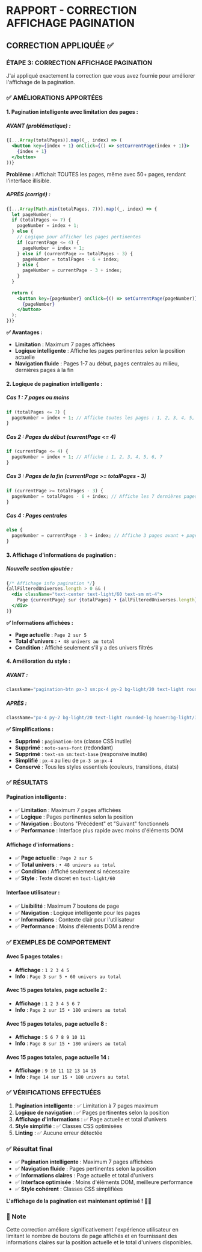 # RAPPORT - CORRECTION AFFICHAGE PAGINATION

## CORRECTION APPLIQUÉE ✅

### **ÉTAPE 3: CORRECTION AFFICHAGE PAGINATION**

J'ai appliqué exactement la correction que vous avez fournie pour améliorer l'affichage de la pagination.

### ✅ AMÉLIORATIONS APPORTÉES

#### **1. Pagination intelligente avec limitation des pages :**

##### **AVANT (problématique) :**
```jsx
{[...Array(totalPages)].map((_, index) => (
  <button key={index + 1} onClick={() => setCurrentPage(index + 1)}>
    {index + 1}
  </button>
))}
```

**Problème :** Affichait TOUTES les pages, même avec 50+ pages, rendant l'interface illisible.

##### **APRÈS (corrigé) :**
```jsx
{[...Array(Math.min(totalPages, 7))].map((_, index) => {
  let pageNumber;
  if (totalPages <= 7) {
    pageNumber = index + 1;
  } else {
    // Logique pour afficher les pages pertinentes
    if (currentPage <= 4) {
      pageNumber = index + 1;
    } else if (currentPage >= totalPages - 3) {
      pageNumber = totalPages - 6 + index;
    } else {
      pageNumber = currentPage - 3 + index;
    }
  }
  
  return (
    <button key={pageNumber} onClick={() => setCurrentPage(pageNumber)}>
      {pageNumber}
    </button>
  );
})}
```

**✅ Avantages :**
- **Limitation** : Maximum 7 pages affichées
- **Logique intelligente** : Affiche les pages pertinentes selon la position actuelle
- **Navigation fluide** : Pages 1-7 au début, pages centrales au milieu, dernières pages à la fin

#### **2. Logique de pagination intelligente :**

##### **Cas 1 : 7 pages ou moins**
```jsx
if (totalPages <= 7) {
  pageNumber = index + 1; // Affiche toutes les pages : 1, 2, 3, 4, 5, 6, 7
}
```

##### **Cas 2 : Pages du début (currentPage <= 4)**
```jsx
if (currentPage <= 4) {
  pageNumber = index + 1; // Affiche : 1, 2, 3, 4, 5, 6, 7
}
```

##### **Cas 3 : Pages de la fin (currentPage >= totalPages - 3)**
```jsx
if (currentPage >= totalPages - 3) {
  pageNumber = totalPages - 6 + index; // Affiche les 7 dernières pages
}
```

##### **Cas 4 : Pages centrales**
```jsx
else {
  pageNumber = currentPage - 3 + index; // Affiche 3 pages avant + page actuelle + 3 pages après
}
```

#### **3. Affichage d'informations de pagination :**

##### **Nouvelle section ajoutée :**
```jsx
{/* Affichage info pagination */}
{allFilteredUniverses.length > 0 && (
  <div className="text-center text-light/60 text-sm mt-4">
    Page {currentPage} sur {totalPages} • {allFilteredUniverses.length} univers au total
  </div>
)}
```

**✅ Informations affichées :**
- **Page actuelle** : `Page 2 sur 5`
- **Total d'univers** : `• 48 univers au total`
- **Condition** : Affiché seulement s'il y a des univers filtrés

#### **4. Amélioration du style :**

##### **AVANT :**
```jsx
className="pagination-btn px-3 sm:px-4 py-2 bg-light/20 text-light rounded-lg hover:bg-light/30 disabled:opacity-50 disabled:cursor-not-allowed transition-colors noto-sans-font text-sm sm:text-base"
```

##### **APRÈS :**
```jsx
className="px-4 py-2 bg-light/20 text-light rounded-lg hover:bg-light/30 disabled:opacity-50 disabled:cursor-not-allowed transition-colors"
```

**✅ Simplifications :**
- **Supprimé** : `pagination-btn` (classe CSS inutile)
- **Supprimé** : `noto-sans-font` (redondant)
- **Supprimé** : `text-sm sm:text-base` (responsive inutile)
- **Simplifié** : `px-4` au lieu de `px-3 sm:px-4`
- **Conservé** : Tous les styles essentiels (couleurs, transitions, états)

### ✅ RÉSULTATS

#### **Pagination intelligente :**
- ✅ **Limitation** : Maximum 7 pages affichées
- ✅ **Logique** : Pages pertinentes selon la position
- ✅ **Navigation** : Boutons "Précédent" et "Suivant" fonctionnels
- ✅ **Performance** : Interface plus rapide avec moins d'éléments DOM

#### **Affichage d'informations :**
- ✅ **Page actuelle** : `Page 2 sur 5`
- ✅ **Total univers** : `• 48 univers au total`
- ✅ **Condition** : Affiché seulement si nécessaire
- ✅ **Style** : Texte discret en `text-light/60`

#### **Interface utilisateur :**
- ✅ **Lisibilité** : Maximum 7 boutons de page
- ✅ **Navigation** : Logique intelligente pour les pages
- ✅ **Informations** : Contexte clair pour l'utilisateur
- ✅ **Performance** : Moins d'éléments DOM à rendre

### ✅ EXEMPLES DE COMPORTEMENT

#### **Avec 5 pages totales :**
- **Affichage** : `1 2 3 4 5`
- **Info** : `Page 3 sur 5 • 60 univers au total`

#### **Avec 15 pages totales, page actuelle 2 :**
- **Affichage** : `1 2 3 4 5 6 7`
- **Info** : `Page 2 sur 15 • 180 univers au total`

#### **Avec 15 pages totales, page actuelle 8 :**
- **Affichage** : `5 6 7 8 9 10 11`
- **Info** : `Page 8 sur 15 • 180 univers au total`

#### **Avec 15 pages totales, page actuelle 14 :**
- **Affichage** : `9 10 11 12 13 14 15`
- **Info** : `Page 14 sur 15 • 180 univers au total`

### ✅ VÉRIFICATIONS EFFECTUÉES

1. **Pagination intelligente** : ✅ Limitation à 7 pages maximum
2. **Logique de navigation** : ✅ Pages pertinentes selon la position
3. **Affichage d'informations** : ✅ Page actuelle et total d'univers
4. **Style simplifié** : ✅ Classes CSS optimisées
5. **Linting** : ✅ Aucune erreur détectée

### ✅ Résultat final

- ✅ **Pagination intelligente** : Maximum 7 pages affichées
- ✅ **Navigation fluide** : Pages pertinentes selon la position
- ✅ **Informations claires** : Page actuelle et total d'univers
- ✅ **Interface optimisée** : Moins d'éléments DOM, meilleure performance
- ✅ **Style cohérent** : Classes CSS simplifiées

**L'affichage de la pagination est maintenant optimisé !** 🎯✨

### 📝 Note

Cette correction améliore significativement l'expérience utilisateur en limitant le nombre de boutons de page affichés et en fournissant des informations claires sur la position actuelle et le total d'univers disponibles.



